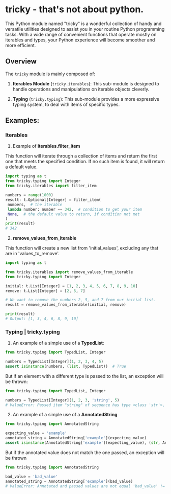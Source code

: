 # tricky - that's not about python.

This Python module named "tricky" is a wonderful collection of handy and versatile utilities designed to assist you in your routine Python programming tasks. With a wide range of convenient functions that operate mostly on iterables and types, your Python experience will become smoother and more efficient.

## Overview

The `tricky` module is mainly composed of:

1. **Iterables Module** (`tricky.iterables`): This sub-module is designed to handle operations and manipulations on iterable objects cleverly.

2. **Typing** (`tricky.typing`): This sub-module provides a more expressive typing system, to deal with items of specific types.


## Examples:

### Iterables

1. Example of **iterables.filter_item**

This function will iterate through a collection of items 
and return the first one that meets the specified condition.
If no such item is found, it will return a default value.

```python
import typing as t
from tricky.typing import Integer
from tricky.iterables import filter_item

numbers = range(1000)
result: t.Optional[Integer] = filter_item(
 numbers,  # the iterable
 lambda number: number == 342,  # condition to get your item
 None,  # the default value to return, if condition not met
)
print(result)
# 342
```

2. **remove_values_from_iterable**
   
This function will create a new list from 'initial_values', excluding any that are in 'values_to_remove'.

```python
import typing as t

from tricky.iterables import remove_values_from_iterable
from tricky.typing import Integer

initial: t.List[Integer] = [1, 2, 3, 4, 5, 6, 7, 8, 9, 10]
remove: t.List[Integer] = [2, 5, 7]

# We want to remove the numbers 2, 5, and 7 from our initial list.
result = remove_values_from_iterable(initial, remove)

print(result)
# Output: [1, 3, 4, 6, 8, 9, 10]
```

### Typing | tricky.typing

1. An example of a simple use of a **TypedList**:
```python
from tricky.typing import TypedList, Integer

numbers = TypedList[Integer](1, 2, 3, 4, 5)
assert isinstance(numbers, (list, TypedList))  # True
```

But if an element with a different type is passed to the list, an exception will be thrown:
```python
from tricky.typing import TypedList, Integer

numbers = TypedList[Integer](1, 2, 3, 'string', 5)
# ValueError: Passed item "string" of sequence has type <class 'str'>, but annotated type is <class 'int'>
```

2. An example of a simple use of a **AnnotatedString**
```python
from tricky.typing import AnnotatedString

expecting_value = 'example'
annotated_string = AnnotatedString['example'](expecting_value)
assert isinstance(AnnotatedString['example'](expecting_value), (str, AnnotatedString))
```
But if the annotated value does not match the one passed, an exception will be thrown
```python
from tricky.typing import AnnotatedString

bad_value = 'bad_value'
annotated_string = AnnotatedString['example'](bad_value)
# ValueError: Annotated and passed values are not equal 'bad_value' != 'example'
```
